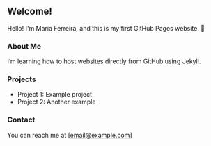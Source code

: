 ## Welcome!
Hello! I'm Maria Ferreira, and this is my first GitHub Pages website. 🎉  

### About Me
I’m learning how to host websites directly from GitHub using Jekyll.  

### Projects
- Project 1: Example project  
- Project 2: Another example  

### Contact
You can reach me at [email@example.com]

